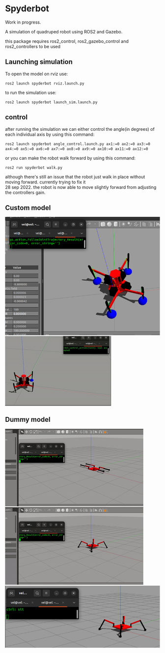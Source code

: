# Spyderbot
Work in progress.  
  
A simulation of quadruped robot using ROS2 and Gazebo.  
  
this package requires ros2_control, ros2_gazebo_control and ros2_controllers to be used

## Launching simulation  
To open the model on rviz use:
```
ros2 launch spyderbot rviz.launch.py
```
  
to run the simulation use:
```
ros2 launch spyderbot launch_sim.launch.py
```

## control
after running the simulation we can either control the angle(in degrees) of each individual axis by using this command:
```
ros2 launch spyderbot angle_control.launch.py ax1:=0 ax2:=0 ax3:=0 ax4:=0 ax5:=0 ax6:=0 ax7:=0 ax8:=0 ax9:=0 ax10:=0 ax11:=0 ax12:=0
```

or you can make the robot walk forward by using this command:
```
ros2 run spyderbot walk.py
```  
although there's still an issue that the robot just walk in place without moving forward. currently trying to fix it  
28 sep 2022. the robot is now able to move slightly forward from adjusting the controllers gain.

## Custom model
![alt text](https://github.com/MickySukmana/spyderbot/blob/main/img/custom_model.png?raw=true)  
![alt text](https://github.com/MickySukmana/spyderbot/blob/main/img/custom_model.gif?raw=true)  
## Dummy model
![alt text](https://github.com/MickySukmana/spyderbot/blob/main/img/stand.gif?raw=true)
![alt text](https://github.com/MickySukmana/spyderbot/blob/main/img/sit.gif?raw=true)
![alt text](https://github.com/MickySukmana/spyderbot/blob/main/img/lr.png?raw=true)
